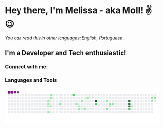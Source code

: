 # Hey there, I'm Melissa - aka Moll! ✌😉

*You can read this in other languages: [English](README.md), [Portuguese](README_PT.md)*

## I'm a Developer and Tech enthusiastic!

### Connect with me:

### Languages and Tools

![snake gif](https://github.com/mollsisa/mollsisa/blob/output/github-contribution-grid-snake.gif)

